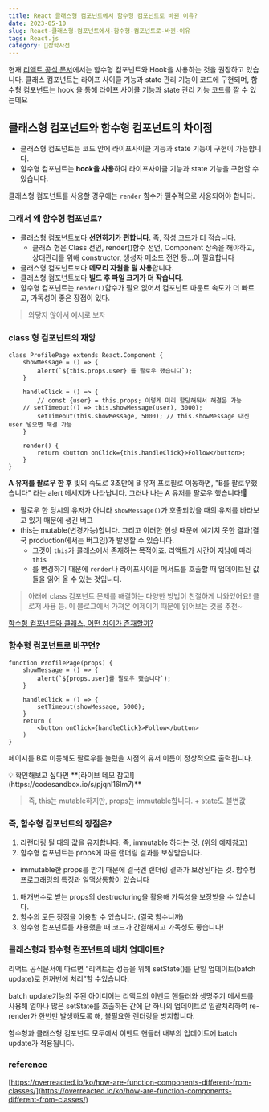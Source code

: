 ```yaml
---
title: React 클래스형 컴포넌트에서 함수형 컴포넌트로 바뀐 이유?
date: 2023-05-10
slug: React-클래스형-컴포넌트에서-함수형-컴포넌트로-바뀐-이유
tags: React.js
category: 🙏잡학사전
---
```


현재 [리액트 공식 문서](https://react.dev/reference/react/Component)에서는 함수형 컴포넌트와 Hook을 사용하는 것을 권장하고 있습니다. 클래스 컴포넌트는 라이프 사이클 기능과 state 관리 기능이 코드에 구현되며, 함수형 컴포넌트는 hook 을 통해 라이프 사이클 기능과 state 관리 기능 코드를 짤 수 있는데요

## 클래스형 컴포넌트와 함수형 컴포넌트의 차이점

- 클래스형 컴포넌트는 코드 안에 라이프사이클 기능과 state 기능이 구현이 가능합니다.
- 함수형 컴포넌트는 **hook을 사용**하여 라이프사이클 기능과 state 기능을 구현할 수 있습니다.

클래스형 컴포넌트를 사용할 경우에는 `render` 함수가 필수적으로 사용되어야 합니다.

### 그래서 왜 함수형 컴포넌트?

- 클래스형 컴포넌트보다 **선언하기가 편합니다**. 즉, 작성 코드가 더 적습니다.
  - 클래스 형은 Class 선언, render()함수 선언, Component 상속을 해야하고, 상태관리를 위해 constructor, 생성자 메소드 전언 등…이 필요합니다
- 클래스형 컴포넌트보다 **메모리 자원을 덜 사용**합니다.
- 클래스형 컴포넌트보다 **빌드 후 파일 크기가 더 작습니다**.
- 함수형 컴포넌트는 `render()`함수가 필요 없어서 컴포넌트 마운트 속도가 더 빠르고, 가독성이 좋은 장점이 있다.

> 와닿지 않아서 예시로 보자

### class 형 컴포넌트의 재앙

```
class ProfilePage extends React.Component {
	showMessage = () => {
		alert(`${this.props.user} 를 팔로우 했습니다`);
	}

	handleClick = () => {
		// const {user} = this.props; 이렇게 미리 할당해둬서 해결은 가능
    // setTimeout(() => this.showMessage(user), 3000);
		setTimeout(this.showMessage, 5000); // this.showMessage 대신 user 넣으면 해결 가능
	}

	render() {
		return <button onClick={this.handleClick}>Follow</button>;
	}
}

```

**A 유저를 팔로우 한 후** 빛의 속도로 3초만에 B 유저 프로필로 이동하면, "B를 팔로우했습니다" 라는 alert 메세지가 나타납니다. 그러나 나는 A 유저를 팔로우 했습니다!🤷

- 팔로우 한 당시의 유저가 아니라 `showMessage()`가 호출되었을 때의 유저를 바라보고 있기 때문에 생긴 버그
- this는 mutable(변경가능)합니다. 그리고 이러한 현상 때문에 예기치 못한 결과(결국 production에서는 버그임)가 발생할 수 있습니다.
  - 그것이 `this`가 클래스에서 존재하는 목적이죠. 리액트가 시간이 지남에 따라 `this`
  - 를 변경하기 때문에 `render`나 라이프사이클 메서드를 호출할 때 업데이트된 값들을 읽어 올 수 있는 것입니다.

> 아래에 class 컴포넌트 문제를 해결하는 다양한 방법이 친절하게 나와있어요! 클로저 사용 등. 이 블로그에서 가져온 예제이기 때문에 읽어보는 것을 추천~

[함수형 컴포넌트와 클래스, 어떤 차이가 존재할까?](https://overreacted.io/ko/how-are-function-components-different-from-classes/)

### 함수형 컴포넌트로 바꾸면?

```
function ProfilePage(props) {
	showMessage = () => {
		alert(`${props.user}를 팔로우 했습니다`);
	}

	handleClick = () => {
		setTimeout(showMessage, 5000);
	}
	return (
		<button onClick={handleClick}>Follow</button>
	)
}

```

페이지를 B로 이동해도 팔로우를 눌렀을 시점의 유저 이름이 정상적으로 출력됩니다.

<aside>
💡 확인해보고 싶다면 **[라이브 데모 참고!](https://codesandbox.io/s/pjqnl16lm7)**

</aside>

> 즉, this는 mutable하지만, props는 immutable합니다. + state도 불변값

### 즉, 함수형 컴포넌트의 장점은?

1. 리랜더링 될 때의 값을 유지합니다. 즉, immutable 하다는 것. (위의 예제참고)
2. 함수형 컴포넌트는 props에 따른 랜더링 결과를 보장받습니다.

- immutable한 props를 받기 때문에 결국엔 랜더링 결과가 보장된다는 것. 함수형 프로그래밍의 특징과 일맥상통함이 있습니다

1. 매개변수로 받는 props의 destructuring을 활용해 가독성을 보장받을 수 있습니다.
2. 함수의 모든 장점을 이용할 수 있습니다. (결국 함수니까)
3. 함수형 컴포넌트를 사용했을 때 코드가 간결해지고 가독성도 좋습니다!

### 클래스형과 함수형 컴포넌트의 배치 업데이트?

리액트 공식문서에 따르면 “리액트는 성능을 위해 setState()를 단일 업데이트(batch update)로 한꺼번에 처리”할 수있습니다.

batch update기능의 주된 아이디어는 리액트의 이벤트 핸들러와 생명주기 메서드를 사용해 얼마나 많은 setState를 호출하든 간에 단 하나의 업데이트로 일괄처리하여 re-render가 한번만 발생하도록 해, 불필요한 렌더링을 방지합니다.

함수형과 클래스형 컴포넌트 모두에서 이벤트 핸들러 내부의 업데이트에 batch update가 적용됩니다.

### reference

[https://overreacted.io/ko/how-are-function-components-different-from-classes/](https://overreacted.io/ko/how-are-function-components-different-from-classes/)

